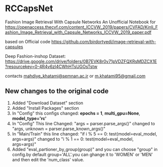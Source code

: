 # RCCapsNet
Fashion Image Retrieval With Capsule Networks
An Unofficial Notebook for https://openaccess.thecvf.com/content_ICCVW_2019/papers/CVFAD/Kinli_Fashion_Image_Retrieval_with_Capsule_Networks_ICCVW_2019_paper.pdf

based on Official code https://github.com/birdortyedi/image-retrieval-with-capsules

Deep Fashion-inshop Dataset: https://drive.google.com/drive/folders/0B7EVK8r0v71pVDZFQXRsMDZCX1E?resourcekey=0-4R4v6zl4CWhHTsUGOsTstw

contacts mahdiye_khatami@semnan.ac.ir or m.khatami95@gmail.com


## New changes to the original code

1. Added "Download Dataset" section
2. Added "Install Packages" section 
2. In "Config" this configs changed: **epochs = 1**, **multi_gpu=None**, **model_type='rc'**
3. In "Config" This line Changed: "args = parser.parse_args()" changed to "args, unknown = parser.parse_known_args()"
3.  In "Main/Train" this line changed:
"if i % 5 == 0: test(model=eval_model, args=args)" changed to "i % 1 == 0: test(model=eval_model, args=args)"
6. Added "eval_partioner_by_group(group)" and you can choose "group" in config.by default group='ALL'.you can ghange it to 'WOMEN' or 'MEN' and then edit the 'num_class' value.
